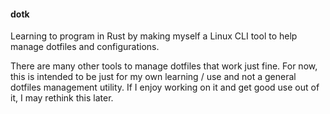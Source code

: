 #### dotk

Learning to program in Rust by making myself a Linux CLI tool to help manage dotfiles and configurations. 

There are many other tools to manage dotfiles that work just fine. For now, this is intended to be just for my own learning / use and not a general dotfiles management utility. If I enjoy working on it and get good use out of it, I may rethink this later.

